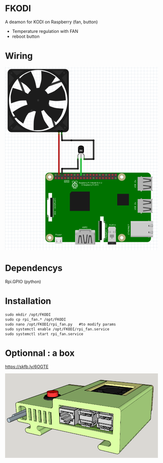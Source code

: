 # FKODI
 A deamon for KODI on Raspberry (fan, button)

 * Temperature regulation with FAN
 * reboot button 

# Wiring

![Wiring](./wiring.png)

# Dependencys

Rpi.GPIO (python)

# Installation

```
sudo mkdir /opt/FKODI
sudo cp rpi_fan.* /opt/FKODI
sudo nano /opt/FKODI/rpi_fan.py   #to modify params
sudo systemctl enable /opt/FKODI/rpi_fan.service
sudo systemctl start rpi_fan.service
```
# Optionnal : a box

https://skfb.ly/6OGTE

![3D](./3D/image.PNG)
